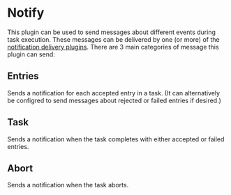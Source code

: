 # Notify
This plugin can be used to send messages about different events during task execution. These messages can be delivered by one (or more) of the [notification delivery plugins](/Plugins/Notifiers). There are 3 main categories of message this plugin can send:

## Entries
Sends a notification for each accepted entry in a task. (It can alternatively be configred to send messages about rejected or failed entries if desired.)

## Task
Sends a notification when the task completes with either accepted or failed entries.

## Abort
Sends a notification when the task aborts.